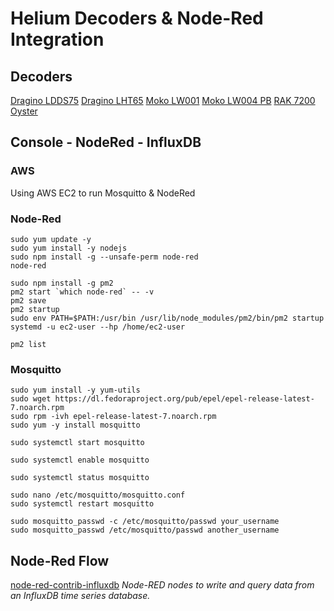 # Helium Decoders & Node-Red Integration

## Decoders

[Dragino LDDS75](ldds75.js)
[Dragino LHT65](lht65.js)
[Moko LW001](lw0001.js)
[Moko LW004 PB](lw004-pb.js)
[RAK 7200](rak7200.js)
[Oyster](oyster.js)

## Console - NodeRed - InfluxDB

### AWS

Using AWS EC2 to run Mosquitto & NodeRed

### Node-Red

```
sudo yum update -y
sudo yum install -y nodejs
sudo npm install -g --unsafe-perm node-red
node-red
```

```
sudo npm install -g pm2
pm2 start `which node-red` -- -v
pm2 save
pm2 startup
sudo env PATH=$PATH:/usr/bin /usr/lib/node_modules/pm2/bin/pm2 startup systemd -u ec2-user --hp /home/ec2-user
```

```
pm2 list
```

### Mosquitto

```
sudo yum install -y yum-utils
sudo wget https://dl.fedoraproject.org/pub/epel/epel-release-latest-7.noarch.rpm
sudo rpm -ivh epel-release-latest-7.noarch.rpm
sudo yum -y install mosquitto
```

```
sudo systemctl start mosquitto
```

```
sudo systemctl enable mosquitto
```

```
sudo systemctl status mosquitto

```

```
sudo nano /etc/mosquitto/mosquitto.conf
sudo systemctl restart mosquitto

```

```
sudo mosquitto_passwd -c /etc/mosquitto/passwd your_username
sudo mosquitto_passwd /etc/mosquitto/passwd another_username
```

## Node-Red Flow

[node-red-contrib-influxdb](https://github.com/mblackstock/node-red-contrib-influxdb)
_Node-RED nodes to write and query data from an InfluxDB time series database._
